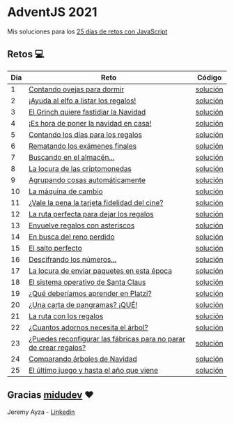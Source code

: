 # AdventJS 2021
Mis soluciones para los [25 días de retos con JavaScript](https://adventjs.dev/)

## Retos :computer:

| Día | Reto                                                                               | Código                       |
| --- | ---------------------------------------------------------------------------------- | ---------------------------- |
| 1   | [Contando ovejas para dormir](https://2021.adventjs.dev/challenges/01)                  | [solución](./Soluciones/01.js) |
| 2   | [¡Ayuda al elfo a listar los regalos!](https://2021.adventjs.dev/challenges/02)         | [solución](./Soluciones/02.js) |
| 3   | [El Grinch quiere fastidiar la Navidad](https://2021.adventjs.dev/challenges/03)        | [solución](./Soluciones/03.js) |
| 4   | [¡Es hora de poner la navidad en casa!](https://2021.adventjs.dev/challenges/04)        | [solución](./Soluciones/04.js) |
| 5   | [Contando los días para los regalos](https://2021.adventjs.dev/challenges/05)           | [solución](./Soluciones/05.js) |
| 6   | [Rematando los exámenes finales](https://2021.adventjs.dev/challenges/06)               | [solución](./Soluciones/06.js) |
| 7   | [Buscando en el almacén...](https://2021.adventjs.dev/challenges/07)                    | [solución](./Soluciones/07.js) |
| 8   | [La locura de las criptomonedas](https://2021.adventjs.dev/challenges/08)               | [solución](./Soluciones/08.js) |
| 9   | [Agrupando cosas automáticamente](https://2021.adventjs.dev/challenges/09)              | [solución](./Soluciones/09.js) |
| 10  | [La máquina de cambio](https://2021.adventjs.dev/challenges/10)                         | [solución](./Soluciones/10.js) |
| 11  | [¿Vale la pena la tarjeta fidelidad del cine?](https://2021.adventjs.dev/challenges/11) | [solución](./Soluciones/11.js) |
| 12  | [La ruta perfecta para dejar los regalos](https://2021.adventjs.dev/challenges/12)      | [solución](./Soluciones/12.js) |
| 13  | [Envuelve regalos con asteriscos](https://2021.adventjs.dev/challenges/13)              | [solución](./Soluciones/13.js) |
| 14  | [En busca del reno perdido](https://2021.adventjs.dev/challenges/14)                    | [solución](./Soluciones/14.js) |
| 15  | [El salto perfecto](https://2021.adventjs.dev/challenges/15)                            | [solución](./Soluciones/15.js) |
| 16  | [Descifrando los números...](https://2021.adventjs.dev/challenges/16)                   | [solución](./Soluciones/16.js) |
| 17  | [La locura de enviar paquetes en esta época](https://2021.adventjs.dev/challenges/17)   | [solución](./Soluciones/17.js) |
| 18  | [El sistema operativo de Santa Claus](https://2021.adventjs.dev/challenges/18)          | [solución](./Soluciones/18.js) |
| 19  | [¿Qué deberíamos aprender en Platzi?](https://2021.adventjs.dev/challenges/19)          | [solución](./Soluciones/19.js) |
| 20  | [¿Una carta de pangramas? ¡QUÉ!](https://2021.adventjs.dev/challenges/20)               | [solución](./Soluciones/20.js) |
| 21  | [La ruta con los regalos](https://2021.adventjs.dev/challenges/21)                      | [solución](./Soluciones/21.js) |
| 22  | [¿Cuantos adornos necesita el árbol?](https://2021.adventjs.dev/challenges/22)          | [solución](./Soluciones/22.js) |
| 23  | [¿Puedes reconfigurar las fábricas para no parar de crear regalos?](https://2021.adventjs.dev/challenges/23)                    | [solución](./Soluciones/23.js) |
| 24  | [Comparando árboles de Navidad](https://2021.adventjs.dev/challenges/24)                | [solución](./Soluciones/24.js) |
| 25  | [El último juego y hasta el año que viene](https://2021.adventjs.dev/challenges/25)     | [solución](./Soluciones/25.js) |


## Gracias [midudev](https://twitter.com/midudev) :heart:

Jeremy Ayza - [Linkedin](https://www.linkedin.com/in/jeremyayzamatias/) 
